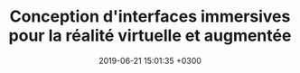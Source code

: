 ---
title: "Conception d'interfaces immersives pour la réalité virtuelle et augmentée"
date:   2019-06-21 15:01:35 +0300
targeturl: "https://www.youtube.com/watch?v=k0tdGOsOXxo"
image_alt: "Miniature de la vidéo youtube de la conférence d'Alexia Buclet lors des FLUPA UX Days 2019"
description: "Vidéo de la conférence faite lors des FLUPA UX Days 2019 à la Cité des Sciences et de l'Industrie de Paris."
tags: [Conférence]
---